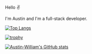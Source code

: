 Hello ✌️

I'm Austin and I'm a full-stack developer.

[![Top Langs](https://github-readme-stats.vercel.app/api/top-langs/?username=Austin-William&theme=dark)](https://github.com/anuraghazra/github-readme-stats)

[![trophy](https://github-profile-trophy.vercel.app/?username=Austin-William&theme=chalk)](https://github.com/ryo-ma/github-profile-trophy)

[![Austin-William's GitHub stats](https://github-readme-stats.vercel.app/api?username=Austin-William&show_icons=true&count_private=true&theme=dark)](https://github.com/anuraghazra/github-readme-stats)

<!--
**Austin-William/Austin-William** is a ✨ _special_ ✨ repository because its `README.md` (this file) appears on your GitHub profile.

Here are some ideas to get you started:

- 🔭 I’m currently working on ...
- 🌱 I’m currently learning ...
- 👯 I’m looking to collaborate on ...
- 🤔 I’m looking for help with ...
- 💬 Ask me about ...
- 📫 How to reach me: ...
- 😄 Pronouns: ...
- ⚡ Fun fact: ...
-->
